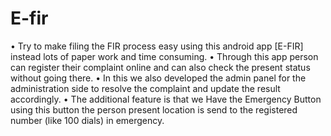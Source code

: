 # E-fir
•	Try to make filing the FIR process easy using this android app [E-FIR] instead lots of paper work and time consuming. 
•	Through this app person can register their complaint online and can also check the present status without going there.
•	In this we also developed the admin panel for the administration side to resolve the complaint and update the result accordingly.
•	The additional feature is that we Have the Emergency Button using this button the person present location is send to the registered number (like 100 dials) in emergency.
